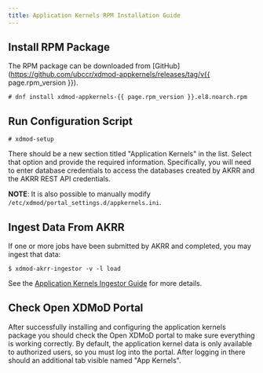 ```yaml
---
title: Application Kernels RPM Installation Guide
---
```


Install RPM Package
-------------------

The RPM package can be downloaded from [GitHub](https://github.com/ubccr/xdmod-appkernels/releases/tag/v{{ page.rpm_version }}).

    # dnf install xdmod-appkernels-{{ page.rpm_version }}.el8.noarch.rpm

Run Configuration Script
------------------------

    # xdmod-setup

There should be a new section titled "Application Kernels" in the list.
Select that option and provide the required information.  Specifically,
you will need to enter database credentials to access the databases
created by AKRR and the AKRR REST API credentials.

**NOTE**: It is also possible to manually modify
`/etc/xdmod/portal_settings.d/appkernels.ini`.

Ingest Data From AKRR
---------------------

If one or more jobs have been submitted by AKRR and completed, you may
ingest that data:

    $ xdmod-akrr-ingestor -v -l load

See the [Application Kernels Ingestor Guide](ak-ingestor.html) for more
details.

Check Open XDMoD Portal
-----------------------

After successfully installing and configuring the application kernels
package you should check the Open XDMoD portal to make sure everything
is working correctly.  By default, the application kernel data is only
available to authorized users, so you must log into the portal.  After
logging in there should an additional tab visible named "App Kernels".
